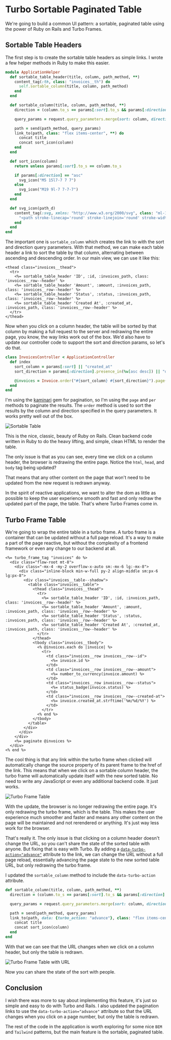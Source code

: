 # Turbo Sortable Paginated Table

We're going to build a common UI pattern: a sortable, paginated table using the power of Ruby on Rails and Turbo Frames.

## Sortable Table Headers

The first step is to create the sortable table headers as simple links. I wrote a few helper methods in Ruby to make this easier.

```ruby
module ApplicationHelper
  def sortable_table_header(title, column, path_method, **)
    content_tag(:th, class: "invoices__th") do
      self.sortable_column(title, column, path_method)
    end
  end

  def sortable_column(title, column, path_method, **)
    direction = (column.to_s == params[:sort].to_s && params[:direction] == "asc") ? "desc" : "asc"

    query_params = request.query_parameters.merge(sort: column, direction: direction)

    path = send(path_method, query_params)
    link_to(path, class: "flex items-center", **) do
      concat title
      concat sort_icon(column)
    end
  end

  def sort_icon(column)
    return unless params[:sort].to_s == column.to_s

    if params[:direction] == "asc"
      svg_icon("M5 15l7-7 7 7")
    else
      svg_icon("M19 9l-7 7-7-7")
    end
  end

  def svg_icon(path_d)
    content_tag(:svg, xmlns: "http://www.w3.org/2000/svg", class: "ml-1 inline w-4 h-4", fill: "none", viewBox: "0 0 24 24", stroke: "currentColor") do
      "<path stroke-linecap='round' stroke-linejoin='round' stroke-width='2' d='#{path_d}'></path>".html_safe
    end
  end
end
```

The important one is `sortable_column` which creates the link to with the sort and direction query parameters. With that method, we can make each table header a link to sort the table by that column, alternating between ascending and descending order. In our main view, we can use it like this:

```erb
<thead class="invoices__thead">
  <tr>
    <%= sortable_table_header 'ID', :id, :invoices_path, class: 'invoices__row--header' %>
    <%= sortable_table_header 'Amount', :amount, :invoices_path, class: 'invoices__row--header' %>
    <%= sortable_table_header 'Status', :status, :invoices_path, class: 'invoices__row--header' %>
    <%= sortable_table_header 'Created At', :created_at, :invoices_path, class: 'invoices__row--header' %>
  </tr>
</thead>
```

Now when you click on a column header, the table will be sorted by that column by making a full request to the server and redrawing the entire page, you know, the way links work out of the box. We'd also have to update our controller code to support the sort and direction params, so let's do that.

```ruby
class InvoicesController < ApplicationController
  def index
    sort_column = params[:sort] || "created_at"
    sort_direction = params[:direction].presence_in(%w[asc desc]) || "desc"

    @invoices = Invoice.order("#{sort_column} #{sort_direction}").page(params[:page]).per(10)
  end
end
```

I'm using the [kaminari](https://github.com/kaminari/kaminari) gem for pagination, so I'm using the `page` and `per` methods to paginate the results. The `order` method is used to sort the results by the column and direction specified in the query parameters. It works pretty well out of the box.

![Sortable Table](https://img.avi.nyc/JDjTfTkq+)

This is the nice, classic, beauty of Ruby on Rails. Clean backend code written in Ruby to do the heavy lifting, and simple, clean HTML to render the table. 

The only issue is that as you can see, every time we click on a column header, the browser is redrawing the entire page. Notice the `html`, `head`, and `body` tag being updated? 

That means that any other content on the page that won't need to be updated from the new request is redrawn anyway. 

In the spirit of reactive applications, we want to alter the dom as little as possible to keep the user experience smooth and fast and only redraw the updated part of the page, the table. That's where Turbo Frames come in.

## Turbo Frame Table

We're going to wrap the entire table in a turbo frame. A turbo frame is a container that can be updated without a full page reload. It's a way to make a part of the page reactive, but without the complexity of a frontend framework or even any change to our backend at all.

```erb
<%= turbo_frame_tag "invoices" do %>
  <div class="flow-root mt-8">
    <div class="-mx-4 -my-2 overflow-x-auto sm:-mx-6 lg:-mx-8">
      <div class="inline-block min-w-full py-2 align-middle sm:px-6 lg:px-8">
        <div class="invoices__table--shadow">
          <table class="invoices__table">
            <thead class="invoices__thead">
              <tr>
                <%= sortable_table_header 'ID', :id, :invoices_path, class: 'invoices__row--header' %>
                <%= sortable_table_header 'Amount', :amount, :invoices_path, class: 'invoices__row--header' %>
                <%= sortable_table_header 'Status', :status, :invoices_path, class: 'invoices__row--header' %>
                <%= sortable_table_header 'Created At', :created_at, :invoices_path, class: 'invoices__row--header' %>
              </tr>
            </thead>
            <tbody class="invoices__tbody">
              <% @invoices.each do |invoice| %>
                <tr>
                  <td class="invoices__row invoices__row--id">
                    <%= invoice.id %>
                  </td>
                  <td class="invoices__row invoices__row--amount">
                    <%= number_to_currency(invoice.amount) %>
                  </td>
                  <td class="invoices__row invoices__row--status">
                    <%= status_badge(invoice.status) %>
                  </td>
                  <td class="invoices__row invoices__row--created-at">
                    <%= invoice.created_at.strftime('%m/%d/%Y') %>
                  </td>
                </tr>
              <% end %>
            </tbody>
          </table>
        </div>
      </div>
    </div>
    <%= paginate @invoices %>
  </div>
<% end %>
```

The cool thing is that any link within the turbo frame when clicked will automatically change the source property of its parent frame to the href of the link. This means that when we click on a sortable column header, the turbo frame will automatically update itself with the new sorted table. No need to write any JavaScript or even any additional backend code. It just works.

![Turbo Frame Table](https://img.avi.nyc/4Xf8SQpw+)

With the update, the browser is no longer redrawing the entire page. It's only redrawing the turbo frame, which is the table. This makes the user experience much smoother and faster and means any other content on the page will be maintained and not rerendered or anything. It's just way less work for the browser.

That's really it. The only issue is that clicking on a column header doesn't change the URL, so you can't share the state of the sorted table with anyone. But fixing that is easy with Turbo. By adding a [`data-turbo-action="advance"`](https://turbo.hotwired.dev/handbook/frames#promoting-a-frame-navigation-to-a-page-visit) attribute to the link, we can change the URL without a full page reload, essentially advancing the page state to the new sorted table URL, but only redrawing the turbo frame.

I updated the `sortable_column` method to include the `data-turbo-action` attribute.

```ruby
def sortable_column(title, column, path_method, **)
  direction = (column.to_s == params[:sort].to_s && params[:direction] == "asc") ? "desc" : "asc"

  query_params = request.query_parameters.merge(sort: column, direction: direction)

  path = send(path_method, query_params)
  link_to(path, data: {turbo_action: "advance"}, class: "flex items-center", **) do
    concat title
    concat sort_icon(column)
  end
end
```

With that we can see that the URL changes when we click on a column header, but only the table is redrawn.

![Turbo Frame Table with URL](https://img.avi.nyc/svsXFjlN+)

Now you can share the state of the sort with people.

## Conclusion

I wish there was more to say about implementing this feature, it's just so simple and easy to do with Turbo and Rails. I also updated the pagination links to use the `data-turbo-action="advance"` attribute so that the URL changes when you click on a page number, but only the table is redrawn.

The rest of the code in the application is worth exploring for some nice `BEM` and `Tailwind` patterns, but the main feature is the sortable, paginated table.
